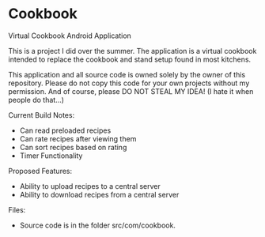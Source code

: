 Cookbook
========

Virtual Cookbook Android Application

This is a project I did over the summer. The application is a virtual cookbook intended to replace the cookbook and stand setup found in most kitchens. 

This application and all source code is owned solely by the owner of this repository. Please do not copy this code for your own projects without my permission. And of course, please DO NOT STEAL MY IDEA! (I hate it when people do that...)

Current Build Notes:
- Can read preloaded recipes
- Can rate recipes after viewing them
- Can sort recipes based on rating
- Timer Functionality

Proposed Features:
- Ability to upload recipes to a central server
- Ability to download recipes from a central server

Files:
- Source code is in the folder src/com/cookbook.
